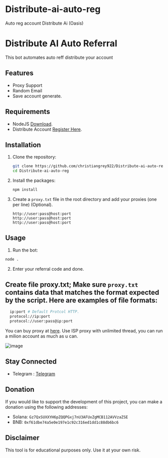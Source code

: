 # Distribute-ai-auto-reg
Auto reg account Distribute Ai (Oasis)

# Distribute AI Auto Referral

This bot automates auto reff distribute your account

## Features

- Proxy Support
- Random Email
- Save account generate.

## Requirements

- NodeJS [Download](https://nodejs.org/en/download).
- Distribute Account [Register Here](r.distribute.ai/hellogirldouwantme1121).

## Installation

1. Clone the repository:

   ```sh
   git clone https://github.com/christiangrey922/Distribute-ai-auto-reg.git
   cd Distribute-ai-auto-reg
   ```

2. Install the packages:

   ```sh
   npm install
   ```

3. Create a `proxy.txt` file in the root directory and add your proxies (one per line) (Optional).

   ```
   http://user:pass@host:port
   http://user:pass@host:port
   http://user:pass@host:port
   ```

## Usage

1. Run the bot:

```sh
node .
```

2. Enter your referral code and done.
## Create file proxy.txt;  Make sure `proxy.txt` contains data that matches the format expected by the script. Here are examples of file formats:
  ```bash
    ip:port # Default Protcol HTTP.
    protocol://ip:port
    protocol://user:pass@ip:port
  ```
  You can buy proxy at [here](https://app.proxies.fo/ref/2fe2c521-8a31-47f2-5f90-776f2627dd01). Use ISP proxy with unlimited thread, you can run a milion account as much as u can.
  
  ![image](https://github.com/user-attachments/assets/f4c8519c-6b64-4698-b869-e2293e7d4949)

## Stay Connected

- Telegram : [Telegram](https://t.me/xamdepin)

## Donation

If you would like to support the development of this project, you can make a donation using the following addresses:

- Solana: `Gz7QxSUXXYH6pZQQPGxj7nU3AFUxZgMCB112AVVzaZSE`
- BNB: `0xf61dbe74a5e0e197e1c92c316ed1dd1c88db6bc6`

## Disclaimer

This tool is for educational purposes only. Use it at your own risk.
